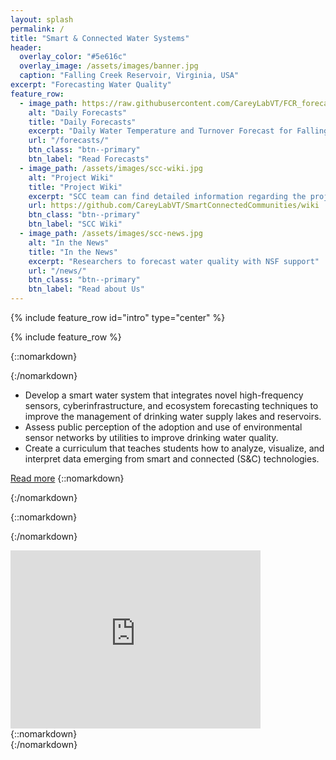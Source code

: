 ```yaml
---
layout: splash
permalink: /
title: "Smart & Connected Water Systems"
header:
  overlay_color: "#5e616c"
  overlay_image: /assets/images/banner.jpg
  caption: "Falling Creek Reservoir, Virginia, USA"
excerpt: "Forecasting Water Quality"
feature_row:
  - image_path: https://raw.githubusercontent.com/CareyLabVT/FCR_forecasts/v2.glm/Current_forecast.png
    alt: "Daily Forecasts"
    title: "Daily Forecasts"
    excerpt: "Daily Water Temperature and Turnover Forecast for Falling Creek Reservoir, Roanoke, Virginia, USA"
    url: "/forecasts/"
    btn_class: "btn--primary"
    btn_label: "Read Forecasts"
  - image_path: /assets/images/scc-wiki.jpg
    alt: "Project Wiki"
    title: "Project Wiki"
    excerpt: "SCC team can find detailed information regarding the project in the wiki."
    url: https://github.com/CareyLabVT/SmartConnectedCommunities/wiki
    btn_class: "btn--primary"
    btn_label: "SCC Wiki"
  - image_path: /assets/images/scc-news.jpg
    alt: "In the News"
    title: "In the News"
    excerpt: "Researchers to forecast water quality with NSF support"
    url: "/news/"
    btn_class: "btn--primary"
    btn_label: "Read about Us"
---
```


{% include feature_row id="intro" type="center" %}

{% include feature_row %}

{::nomarkdown}<div class="one-half">{:/nomarkdown}
* Develop a smart water system that integrates novel high-frequency sensors, cyberinfrastructure, and ecosystem forecasting techniques to improve the management of drinking water supply lakes and reservoirs.
* Assess public perception of the adoption and use of environmental sensor networks by utilities to improve drinking water quality.  
* Create a curriculum that teaches students how to analyze, visualize, and interpret data emerging from smart and connected (S&C) technologies.

<a href="about" class="btn btn--primary" title="Read more">Read more</a>
{::nomarkdown}</div>{:/nomarkdown}

{::nomarkdown}<div class="one-half-last video-responsive">{:/nomarkdown}
<div class="video-responsive">
<iframe id="kaltura_player" src="https://cdnapisec.kaltura.com/p/2375811/sp/237581100/embedIframeJs/uiconf_id/41950442/partner_id/2375811?iframeembed=true&playerId=kaltura_player&entry_id=1_9ok8r6ty&flashvars[streamerType]=auto&amp;flashvars[localizationCode]=en&amp;flashvars[leadWithHTML5]=true&amp;flashvars[sideBarContainer.plugin]=true&amp;flashvars[sideBarContainer.position]=left&amp;flashvars[sideBarContainer.clickToClose]=true&amp;flashvars[chapters.plugin]=true&amp;flashvars[chapters.layout]=vertical&amp;flashvars[chapters.thumbnailRotator]=false&amp;flashvars[streamSelector.plugin]=true&amp;flashvars[EmbedPlayer.SpinnerTarget]=videoHolder&amp;flashvars[dualScreen.plugin]=true&amp;flashvars[Kaltura.addCrossoriginToIframe]=true&amp;&wid=1_3jcfgxmd" width="400" height="285" allowfullscreen webkitallowfullscreen mozAllowFullScreen allow="autoplay *; fullscreen *; encrypted-media *" sandbox="allow-forms allow-same-origin allow-scripts allow-top-navigation allow-pointer-lock allow-popups allow-modals allow-orientation-lock allow-popups-to-escape-sandbox allow-presentation allow-top-navigation-by-user-activation" frameborder="0" width="100%" title="Kaltura Player"></iframe>
</div>
{::nomarkdown}</div>{:/nomarkdown}
